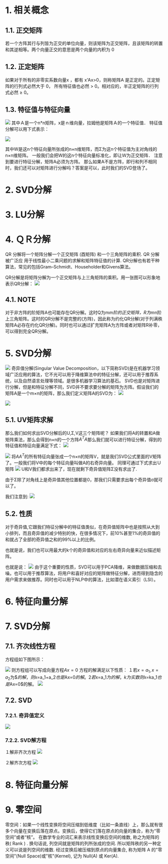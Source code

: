 # 1. 相关概念
## 1.1. 正交矩阵
若一个方阵其行与列皆为正交的单位向量，则该矩阵为正交矩阵，且该矩阵的转置和其逆相等。两个向量正交的意思是两个向量的内积为 0
## 1.2. 正定矩阵
如果对于所有的非零实系数向量x ，都有 x'Ax>0，则称矩阵A 是正定的。正定矩阵的行列式必然大于 0， 所有特征值也必然 > 0。相对应的，半正定矩阵的行列式必然 ≥ 0。
## 1.3. 特征值与特征向量
![](_v_images/20190614104344559_288573148.png)
其中Ａ是一个n*n矩阵，x是ｎ维向量，拉姆他是矩阵Ａ的一个特征值．
特征值分解可以用下式表示：  

![](_v_images/20190614104626211_1105903796.png)  

其中W是这n个特征向量所张成的n×n维矩阵，而Σ为这n个特征值为主对角线的n×n维矩阵。
一般我们会把W的这n个特征向量标准化，即让Ｗ为正交矩阵．
注意到要进行特征分解，矩阵A必须为方阵。
那么如果A不是方阵，即行和列不相同时，我们还可以对矩阵进行分解吗？答案是可以，此时我们的SVD登场了。

# 2. SVD分解
# 3. LU分解
# 4. ＱＲ分解
QR 分解将一个矩阵分解一个正交矩阵 (酉矩阵) 和一个三角矩阵的乘积. QR 分解被广泛应
用于线性最小二乘问题的求解和矩阵特征值的计算.
QR分解也有若干种算法，常见的包括Gram–Schmidt、Householder和Givens算法。

QR分解是将矩阵分解为一个正交矩阵与上三角矩阵的乘积。用一张图可以形象地表示QR分解： 
![](_v_images/20190614100141360_951750190.png)
## 4.1. NOTE
对于非方阵的阶矩阵A也可能存在QR分解。这时Q为m*m阶的正交矩阵，R为m*n阶上三角矩阵。这时的QR分解不是完整的(方阵)，因此称为约化QR分解(对于列满秩矩阵A必存在约化QR分解)。同时也可以通过扩充矩阵A为方阵或者对矩阵R补零，可以得到完全QR分解。


# 5. SVD分解
![](_v_images/20190629051240724_536229626.png)
奇异值分解(Singular Value Decomposition，以下简称SVD)是在机器学习领域广泛应用的算法，它不光可以用于降维算法中的特征分解，还可以用于推荐系统，以及自然语言处理等领域。是很多机器学习算法的基石。
SVD也是对矩阵进行分解，但是和特征分解不同，SVD并不要求要分解的矩阵为方阵。假设我们的矩阵A是一个m×n的矩阵，那么我们定义矩阵A的SVD为：
![](_v_images/20190629051411768_930308115.png)

![](_v_images/20190629051648934_1953137379.png)
## 5.1. UV矩阵求解
那么我们如何求出SVD分解后的U,Σ,V这三个矩阵呢？
如果我们将A的转置和A做矩阵乘法，那么会得到n×n的一个方阵$A^TA$那么我们就可以进行特征分解，得到的特征值和特征向量满足下式：
![](_v_images/20190629052828247_1934302386.png)

![](_v_images/20190629055014586_1260215902.png)
将$AA^T$的所有特征向量张成一个n×n的矩阵V，就是我们SVD公式里面的V矩阵了。一般我们将V中的每个特征向量叫做A的右奇异向量。
同理可通过下式求出Ｕ矩阵
![](_v_images/20190629054718742_1521012262.png)
U和V我们都求出来了，现在就剩下奇异值矩阵Σ没有求出了.

由于Σ除了对角线上是奇异值其他位置都是0，那我们只需要求出每个奇异值σ就可以了。

我们注意到:
![](_v_images/20190629054806532_85963113.png)
## 5.2. 性质
对于奇异值,它跟我们特征分解中的特征值类似，在奇异值矩阵中也是按照从大到小排列，而且奇异值的减少特别的快，在很多情况下，前10%甚至1%的奇异值的和就占了全部的奇异值之和的99%以上的比例。

也就是说，我们也可以用最大的k个的奇异值和对应的左右奇异向量来近似描述矩阵。

也就是说：
![](_v_images/20190629055334752_1834156687.png)
由于这个重要的性质，SVD可以用于PCA降维，来做数据压缩和去噪。也可以用于推荐算法，将用户和喜好对应的矩阵做特征分解，进而得到隐含的用户需求来做推荐。同时也可以用于NLP中的算法，比如潜在语义索引（LSI）。
# 6. 特征向量分解
# 7. SVD分解
## 7.1. 齐次线性方程
方程组如下图所示：  

![](_v_images/20191127113905792_1762633634.png)
则方程组可以写成向量方程$Ax=0$
方程的解满足以下性质：
１若$x=a_1,x=a_2$为$$的解，则$x=a_1+a_2$也是$Ax=0$的解。
2若$x=a_1$为$$的解，k为实数则$x=ka_1$也是$Ax=0$的解。
![](_v_images/20191127113931375_1359010609.png)
## 7.2. SVD
### 7.2.1. 奇异值定义
![](_v_images/20191127113946183_2070438197.png)

### 7.2.2. SVD解方程
１解非齐次方程
![](_v_images/20191127114000308_1270509632.png)

２解齐次方程
![](_v_images/20191127114019478_947214221.png)
# 8. 特征向量分解
# 9. 零空间
零空间：如果一个线性变换将空间压缩到低维度（比如一条直线）上，那么就有很多个向量在变换后落在原点。变换后，使得它们落在原点的向量的集合，称为“零空间”或者“核”。
在数学专业的词汇来表示线性变换后空间的维数, 称之为矩阵的秩( Rank ) . 换句话说, 列空间就是矩阵的列所张成的空间. 所以矩阵秩的另一种定义可以说是列空间的维数. 经过变换后被压缩到原点的向量集合, 称为矩阵 A 的"零空间"(Null Space)或"核"(Kernel), 记为 Null(A) 或 Ker(A). 

